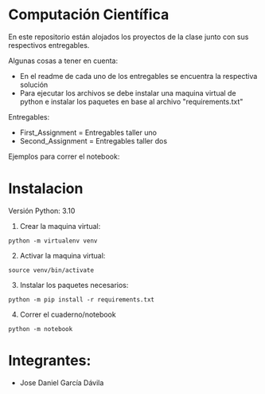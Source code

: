 # Computación Científica

En este repositorio están alojados los proyectos de la clase junto con sus respectivos entregables.

Algunas cosas a tener en cuenta:
- En el readme de cada uno de los entregables se encuentra la respectiva solución
- Para ejecutar los archivos se debe instalar una maquina virtual de python e instalar los paquetes en base al archivo "requirements.txt"

Entregables:

- First_Assignment = Entregables taller uno
- Second_Assignment = Entregables taller dos


Ejemplos para correr el notebook:



# Instalacion

Versión Python: 3.10

1. Crear la maquina virtual:

`python -m virtualenv venv`

2. Activar la maquina virtual:

`source venv/bin/activate`

3. Instalar los paquetes necesarios:

`python -m pip install -r requirements.txt`

4. Correr el cuaderno/notebook

`python -m notebook`

# Integrantes:

- Jose Daniel García Dávila